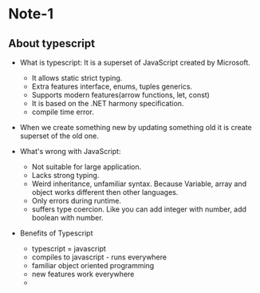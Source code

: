 # Note-1

## About typescript

- What is typescript: It is a superset of JavaScript created by Microsoft.

  - It allows static strict typing.
  - Extra features interface, enums, tuples generics.
  - Supports modern features(arrow functions, let, const)
  - It is based on the .NET harmony specification.
  - compile time error.

- When we create something new by updating something old it is create superset of the old one.

- What's wrong with JavaScript:

  - Not suitable for large application.
  - Lacks strong typing.
  - Weird inheritance, unfamiliar syntax. Because Variable, array and object works different then other languages.
  - Only errors during runtime.
  - suffers type coercion. Like you can add integer with number, add boolean with number.

- Benefits of Typescript
  - typescript = javascript
  - compiles to javascript - runs everywhere
  - familiar object oriented programming
  - new features work everywhere
  -
